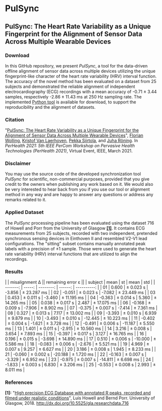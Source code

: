 # PulSync
## PulSync: The Heart Rate Variability as a Unique Fingerprint for the Alignment of Sensor Data Across Multiple Wearable Devices

<!--In this GitHub repository, we present an analytical tool for the quality review of raw photoplethysmography (PPG) signals, based on 7 multi-varied decision metrics. It has been applied in the review of 10 publicly available photoplethysmography datasets, referred below in [Citation](#citation). Although all [evaluated datasets](#evaluated-datasets) were advertised to contain raw signals, the characteristics of the PPG data look quite diverse. Our developed tool enables to automatically analyze the suitability and applicability of datasets and helps to identify preprocessed and filtered signals with a limited evidence. The [raw reference data](#reference-data), recorded with the MAX86140EVSYS# evaluation system, as well as the implemented [Python tool](/python/), based on the presented 7 decision metrics, are available for [download](#download), to support the reproducibility and the review of new datasets.-->

### Download
In this GitHub repository, we present *PulSync*, a tool for the data-driven offline alignment of sensor data across multiple devices utilizing the unique fingerprint-like character of the heart rate variability (HRV) interval function. The accuracy of the novel method has been evaluated on a dataset from 25 subjects and demonstrated the reliable alignment of independent electrocardiography (ECG) recordings with a mean accuracy of -0.71 ± 3.44 samples, respectively -2.86 ± 11.43 ms at 250 Hz sampling rate. The implemented [Python tool](/python/) is available for download, to support the reproducibility and the alignment of datasets.

### Citation
"[PulSync: The Heart Rate Variability as a Unique Fingerprint for the Alignment of Sensor Data Across Multiple Wearable Devices](https://www.eti.uni-siegen.de/ubicomp/papers/ubi_perhealth2021.pdf)", <a href="https://ubicomp.eti.uni-siegen.de/home/team/fwolling.html.en" target="_blank">Florian Wolling</a>, <a href="https://ubicomp.eti.uni-siegen.de/home/team/kristof.html.en" target="_blank">Kristof Van Laerhoven</a>, <a href="https://www.oulu.fi/university/researcher/pekka-siirtola" target="_blank">Pekka Siirtola</a>, and <a href="https://www.oulu.fi/university/researcher/juha-roning" target="_blank">Juha Röning</a>. In *PerHealth 2021: 5th IEEE PerCom Workshop on Pervasive Health Technologies (PerHealth 2021)*, Virtual Event, IEEE, March 2021. <!--<a href="https://doi.org" target="_blank">https://doi.org</a>-->

### Disclaimer
You may use the source code of the developed synchronization tool *PulSync* for scientific, non-commercial purposes, provided that you give credit to the owners when publishing any work based on it. We would also be very interested to hear back from you if you use our tool or alignment method in any way and are happy to answer any questions or address any remarks related to it.

<!--### Presentation Video
<a href="https://www.youtube.com/watch?v=RshKMVtH7P0" target="_blank"><img src="https://raw.githubusercontent.com/fwolling/PPGraw/main/fig/youtube.png" alt="DATA'20 - The Quest for Raw Signals - A Quality Review of Photoplethysmography Datasets" width="600" style="float: center;" /></a>-->

### Applied Dataset
The *PulSync* processing pipeline has been evaluated using the dataset 716 of Howell and Porr from the University of Glasgow <a href="#ref_s01">**[1]**</a>. It contains ECG measurements from 25 subjects, recorded with two independent, pretended synchronous sensing devices in Einthoven II and resembled V2-V1 lead configurations. The "sitting" subset contains manually annotated peak labels with a precision of ±1 sample. Those were used to generate the heart rate variability (HRV) interval functions that are utilized to align the recordings.

### Results
|          | misalignment Δ    || remaining error ε    ||
| subject  | mean   |  st       | mean    | std         |
| -------: | -----: | --------: | ------: | ----------: |
| 01       |  0.600 | ± 0.023 s |  -3.856 | ± 23.287 ms |
| 02       | -0.051 | ± 0.023 s |  -7.082 | ± 23.449 ms |
| 03       |  0.453 | ± 0.011 s |  -3.460 | ± 11.195 ms |
| 04       | -0.363 | ± 0.014 s |   5.360 | ± 14.265 ms |
| 05       |  0.038 | ± 0.017 s |   2.487 | ± 17.075 ms |
| 06       | -0.168 | ± 0.009 s |  -7.906 | ±  8.902 ms |
| 07       | -0.375 | ± 0.007 s |  -7.414 | ±  7.361 ms |
| 08       |  0.327 | ± 0.013 s |   7.117 | ± 13.002 ms |
| 09       | -3.393 | ± 0.010 s |   6.939 | ±  9.879 ms |
| 10       | -3.493 | ± 0.010 s | -12.445 | ± 10.223 ms |
| 11       | -0.402 | ± 0.004 s |  -1.621 | ±  3.728 ms |
| 12       | -0.491 | ± 0.006 s | -11.187 | ±  5.550 ms |
| 13       |  1.401 | ± 0.011 s |  -2.915 | ± 10.560 ms |
| 14       |  3.216 | ± 0.008 s |   3.654 | ±  7.893 ms |
| 15       | -0.397 | ± 0.017 s |   3.127 | ± 16.765 ms |
| 16       |  0.196 | ± 0.015 s |  -3.698 | ± 14.890 ms |
| 17       |  0.510 | ± 0.006 s | -10.000 | ±  5.586 ms |
| 18       | -0.083 | ± 0.006 s |  -2.676 | ±  5.521 ms |
| 19       |  4.969 | ± 0.007 s |   9.257 | ±  6.627 ms |
| 20       |  3.186 | ± 0.008 s |   1.945 | ±  8.233 ms |
| 21       | -0.060 | ± 0.002 s | -20.188 | ±  1.720 ms |
| 22       | -0.163 | ± 0.007 s |  -3.329 | ±  6.952 ms |
| 23       | -0.975 | ± 0.007 s | -14.811 | ±  6.698 ms |
| 24       | -1.833 | ± 0.003 s |   6.830 | ±  3.206 ms |
| 25       | -0.553 | ± 0.008 s |   2.993 | ±  8.011 ms |

### References
<a id="ref_s01">**[1]:**</a> "[High precision ECG Database with annotated R peaks, recorded and filmed under realistic conditions](http://researchdata.gla.ac.uk/716/)", Luis Howell and Bernd Porr. University of Glasgow, 2018. <a href="http://dx.doi.org/10.5525/gla.researchdata.716" target="_blank">http://dx.doi.org/10.5525/gla.researchdata.716</a>
